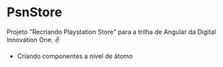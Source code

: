# PsnStore

Projeto "Recriando Playstation Store" para a trilha de Angular da Digital Innovation One. ✌️

- Criando componentes a nível de átomo

